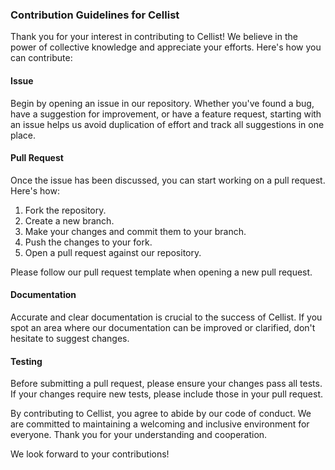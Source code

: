 ### Contribution Guidelines for Cellist

Thank you for your interest in contributing to Cellist! We believe in the power of collective knowledge and appreciate your efforts. Here's how you can contribute:

#### Issue

Begin by opening an issue in our repository. Whether you've found a bug, have a suggestion for improvement, or have a feature request, starting with an issue helps us avoid duplication of effort and track all suggestions in one place.

#### Pull Request

Once the issue has been discussed, you can start working on a pull request. Here's how:

1. Fork the repository.
2. Create a new branch.
3. Make your changes and commit them to your branch.
4. Push the changes to your fork.
5. Open a pull request against our repository.

Please follow our pull request template when opening a new pull request.

#### Documentation

Accurate and clear documentation is crucial to the success of Cellist. If you spot an area where our documentation can be improved or clarified, don't hesitate to suggest changes.

#### Testing

Before submitting a pull request, please ensure your changes pass all tests. If your changes require new tests, please include those in your pull request.

By contributing to Cellist, you agree to abide by our code of conduct. We are committed to maintaining a welcoming and inclusive environment for everyone. Thank you for your understanding and cooperation.

We look forward to your contributions!